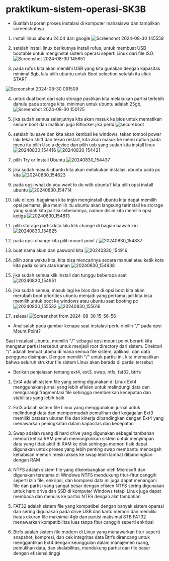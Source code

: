 # praktikum-sistem-operasi-SK3B
- Buatlah laporan proses instalasi di komputer mahasiswa dan tampilkan screenshotnya

1. install linux ubuntu 24.04 dari google
![Screenshot 2024-08-30 145559](https://github.com/user-attachments/assets/43d9c676-787a-43b7-9da1-bf8a75b0d08a)

2. setelah install linux berikutnya install rufus, untuk membuat USB bootable untuk menginstal sistem operasi seperti Linux dari file ISO.
![Screenshot 2024-08-30 145651](https://github.com/user-attachments/assets/9836a9e6-db46-4f39-885c-2e2d16d33644)

3. pada rufus kita akan memlihi USB yang kita gunakan dengan kapasitas minimal 8gb, lalu pilih ubuntu untuk Boot selection setelah itu click START
   
![Screenshot 2024-08-30 091509](https://github.com/user-attachments/assets/70f61d65-68a1-4409-9857-5b54f6c71f87)

4. untuk dual boot dari satu storage pastikan kita melakukan partisi terlebih dahulu pada storage kita, minimun untuk ubuntu adalah 25gb,
![Screenshot 2024-08-30 150125](https://github.com/user-attachments/assets/c20ed1b8-b489-4896-b32e-2238e5090796)

5. jika sudah semua selanjutnya kita akan masuk ke bios untuk mematikan secure boot dan matikan juga Bitlocker jika perlu
![secureboot](https://github.com/user-attachments/assets/05ce799c-799c-4f26-aa6c-10879197dfa4)

6. setelah itu save dan kita akan kembali ke windows, tekan tombol power lalu tekan shift dan tekan restart, kita akan masuk ke menu option
   pada menu itu pilih Use a device dan pilih usb yang sudah kita install linux
![20240830_154416](https://github.com/user-attachments/assets/7406e134-59b4-4f2e-a63f-619f71b6419e)
![20240830_154421](https://github.com/user-attachments/assets/4496f003-9508-4a96-a889-417f4f07b48b)

7. pilih Try or Install Ubuntu
![20240830_154437](https://github.com/user-attachments/assets/67070592-16c0-40ea-9c45-1e73cbdd4e18)
   
8. jika sudah masuk ubuntu kita akan melakukan instalasi ubuntu pada pc kita
![20240830_154623](https://github.com/user-attachments/assets/231d18ba-0d72-450c-8c92-376beb8cd8d5)

9. pada opsi what do you want to do with ubuntu? kita pilih opsi install ubuntu
![20240830_154714](https://github.com/user-attachments/assets/cf5bf82f-4951-4c3d-94b8-0f4469bfde56)

10. lalu di opsi bagaiman kita ingin menginstall ubuntu kita dapat memilih opsi pertama, jika memilih itu ubuntu akan langsung terinstall ke storage yang sudah kita partisi
    sebelumnya, namun disini kita memilih opsi ketiga
![20240830_154813](https://github.com/user-attachments/assets/f95585c1-33bf-49cb-8d8e-2ee8b8ce3cfb)

11. pilih storage partisi kita lalu klik change di bagian bawah kiri
![20240830_154825](https://github.com/user-attachments/assets/118ccca0-f001-446d-af75-eec043f761c8)

12. pada opsi change kita pilih mount point /
![20240830_154837](https://github.com/user-attachments/assets/3d29a994-cab1-4f3a-ad53-aa46f481d672)

13. buat nama akun dan pasword kita
![20240830_154916](https://github.com/user-attachments/assets/4575fd05-9494-48c3-b36b-2185f91432d2)

14. pilih zona waktu kita, kita bisa mencarinya secara manual atau ketik kota kita pada kolom atas kanan
![20240830_154938](https://github.com/user-attachments/assets/0bc687f6-c234-493f-b3f6-a3c4b2ebf670)

15. jika sudah semua klik install dan tunggu beberapa saat
![20240830_154951](https://github.com/user-attachments/assets/60e131ce-0d52-49e0-8546-14b868c1a7b5)

16. jika sudah semua, masuk lagi ke bios dan di opsi boot kita akan merubah boot priorities ubuntu menjadi yang pertama jadi kita bisa memilih untuk boot ke windows
    atau ubuntu saat booting pc
![20240830_155533](https://github.com/user-attachments/assets/3c61fb61-f6aa-4875-bd85-5ad4d6880604)
![20240830_155616](https://github.com/user-attachments/assets/be1e359c-0ea1-4407-8c3c-b3aca70cc0bf)

17. selesai
![Screenshot from 2024-08-30 15-56-56](https://github.com/user-attachments/assets/6e72cffd-97bc-4b8c-a817-4ccc645e0f6a)


- Analisalah pada gambar kenapa saat instalasi perlu dipilih "/" pada opsi Mount Point?
  
Saat instalasi Ubuntu, memilih "/" sebagai opsi mount point berarti kita mengatur partisi tersebut untuk menjadi root directory dari sistem.
Direktori "/" adalah tempat utama di mana semua file sistem, aplikasi, dan data pengguna disimpan. Dengan memilih "/" untuk partisi ini, kita memastikan bahwa
seluruh struktur file sistem Linux akan berada di partisi tersebut


- Berikan penjelasan tentang ext4, ext3, swap, ntfs, fat32, btrfs

1. Ext4 adalah sistem file yang sering digunakan di Linux Ext4 menggunakan jurnal yang lebih efisien untuk melindungi data dan mengurangi fragmentasi file
   sehingga memberikan kecepatan dan stabilitas yang lebih baik

2. Ext3 adalah sistem file Linux yang menggunakan jurnal untuk melindungi data dan mempermudah pemulihan dari kegagalan
   Ext3 memiliki batasan ukuran file dan kinerja dibandingkan dengan Ext4 yang menawarkan peningkatan dalam kapasitas dan kecepatan

3. Swap adalah ruang di hard drive yang digunakan sebagai tambahan memori ketika RAM penuh memungkinkan sistem untuk menyimpan data yang tidak aktif di RAM ke disk
   sehingga memori fisik dapat digunakan untuk proses yang lebih penting swap membantu mencegah kehabisan memori meski akses ke swap lebih lambat dibandingkan dengan RAM

4. NTFS adalah sistem file yang dikembangkan oleh Microsoft dan digunakan terutama di Windows NTFS mendukung fitur-fitur canggih seperti izin file, enkripsi,
   dan kompresi data ini juga dapat menangani file dan partisi yang sangat besar dengan efisien NTFS sering digunakan untuk hard drive dan SSD di komputer Windows tetapi Linux juga dapat membaca dan menulis ke partisi NTFS dengan alat tambahan

5. FAT32 adalah sistem file yang kompatibel dengan banyak sistem operasi dan sering digunakan pada drive USB dan kartu memori dan memiliki batas ukuran file maksimal 4gb dan partisi maksimal 8TB FAT32 menawarkan kompatibilitas luas tanpa fitur canggih seperti enkripsi

6. Btrfs adalah sistem file modern di Linux yang menawarkan fitur seperti snapshot, kompresi, dan cek integritas data Btrfs dirancang untuk menggantikan Ext4 dengan keunggulan dalam manajemen ruang, pemulihan data, dan skalabilitas, mendukung partisi dan file besar dengan efisiensi tinggi
